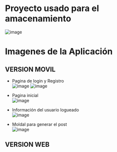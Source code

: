# Proyecto usado para el amacenamiento 
![image](https://github.com/iveth-cocha/Prueba1/assets/117743828/f7f8037b-0650-49bd-89e7-915565d1e337)
<br>
# Imagenes de la Aplicación
## VERSION MOVIL
* Pagina de login y Registro <br>
  ![image](https://github.com/iveth-cocha/Prueba1/assets/117743828/03e9f318-4a8e-4b20-b739-45e3043931d5)
  ![image](https://github.com/iveth-cocha/Prueba1/assets/117743828/bf2981bb-d16b-4233-bb1e-015b58ed6e2e)<br>

* Pagina inicial <br>
  ![image](https://github.com/iveth-cocha/Prueba1/assets/117743828/9f99ec09-5011-485a-9080-097cce82b41b)<br>

* Información del usuario logueado <br>
  ![image](https://github.com/iveth-cocha/Prueba1/assets/117743828/a91fa9d5-c7ed-4282-8c1e-b2048a27791f)<br>

* Moldal para generar el post <br>
  ![image](https://github.com/iveth-cocha/Prueba1/assets/117743828/4b99345a-f7d4-4f06-9c95-e44fe5cd011b)<br>

## VERSION WEB


